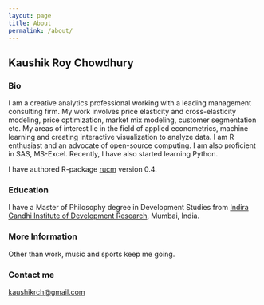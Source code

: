 ```yaml
---
layout: page
title: About
permalink: /about/
---
```


## Kaushik Roy Chowdhury

### Bio
I am a creative analytics professional working with a leading management consulting firm. My work involves price elasticity and cross-elasticity modeling, price optimization, market mix modeling, customer segmentation etc. My areas of interest lie in the field of applied econometrics, machine learning and creating interactive visualization to analyze data. I am R enthusiast and an advocate of open-source computing. I am also proficient in SAS, MS-Excel. Recently, I have also started learning Python. 

I have authored R-package [rucm](http://cran.r-project.org/package=rucm) version 0.4.

### Education
I have a Master of Philosophy degree in Development Studies from [Indira Gandhi Institute of Development Research](http://www.igidr.ac.in/), Mumbai, India. 

### More Information
Other than work, music and sports keep me going.

### Contact me
[kaushikrch@gmail.com](mailto:kaushikrch@gmail.com)
